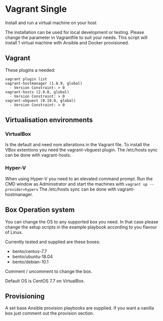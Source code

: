 # Vagrant Single

Install and run a virtual machine on your host

The installation can be used for local development or testing.
Please change the parameter in Vagrantfile to suit your needs.
This script will install 1 virtual machine with Ansible and Docker
provisioned.

## Vagrant

These plugins a needed:

```dos
vagrant plugin list
vagrant-hostmanager (1.8.9, global)
  - Version Constraint: > 0
vagrant-hosts (2.9.0, global)
  - Version Constraint: > 0
vagrant-vbguest (0.19.0, global)
  - Version Constraint: > 0
```

## Virtualisation environments

### VirtualBox

Is the default and need nom alterations in the Vagrant file.
To install the VBox extentions you need the vagrant-vbguest
plugin. The /etc/hosts sync can be done with vagrant-hosts.

### Hyper-V

When using Hyper-V you need to an elevated command prompt. Run
the CMD window as Administrator and start the machines
with `vagrant up --provider=hyperv`
The /etc/hosts sync can be done with vagrant-hostmanager.

## Box Operation system

You can change the OS to any supported box you need. In that case please
change the setup scripts in the example playbook according to you flavour
of Linux.

Currently tested and supplied are these boxes:

- bento/centos-7.7
- bento/ubuntu-18.04
- bento/debian-10.1

Comment / uncomment to change the box.

Default OS is CentOS 7.7 on VirtualBox.

## Provisioning

A set base Ansible provision playbooks are supplied. If you want a vanilla
box just comment out the provision section.
